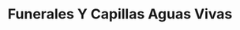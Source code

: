---
title: "Funerales Y Capillas Aguas Vivas"
url: /escuintla/funerales-y-capillas-aguas-vivas/
shop: directores de funerarias
---